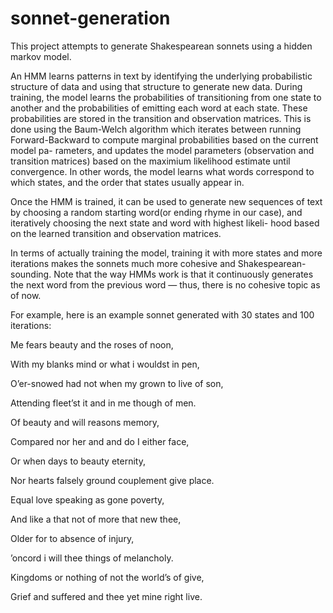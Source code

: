 # sonnet-generation
This project attempts to generate Shakespearean sonnets using a hidden markov model.

An HMM learns patterns in text by identifying the underlying probabilistic structure of data and using that structure to generate new data. During training, the model learns the probabilities of transitioning from one state to another and the probabilities of emitting each word at each state. These probabilities are stored in the transition and observation matrices. This is done using the Baum-Welch algorithm which iterates between running Forward-Backward to compute marginal probabilities based on the current model pa- rameters, and updates the model parameters (observation and transition matrices) based on the maximium likelihood estimate until convergence. In other words, the model learns what words correspond to which states, and the order that states usually appear in.

Once the HMM is trained, it can be used to generate new sequences of text by choosing a random starting word(or ending rhyme in our case), and iteratively choosing the next state and word with highest likeli- hood based on the learned transition and observation matrices.

In terms of actually training the model, training it with more states and more iterations makes the sonnets much more cohesive and Shakespearean-sounding. Note that the way HMMs work is that it continuously generates the next word from the previous word — thus, there is no cohesive topic as of now.

For example, here is an example sonnet generated with 30 states and 100 iterations:

  Me fears beauty and the roses of noon,
  
  With my blanks mind or what i wouldst in pen,
  
  O’er-snowed had not when my grown to live of son,
  
  Attending fleet’st it and in me though of men.

  Of beauty and will reasons memory,
  
  Compared nor her and and do I either face,
  
  Or when days to beauty eternity,
  
  Nor hearts falsely ground couplement give place.

  Equal love speaking as gone poverty,
  
  And like a that not of more that new thee,
  
  Older for to absence of injury,
  
  ’oncord i will thee things of melancholy.

  Kingdoms or nothing of not the world’s of give,
  
  Grief and suffered and thee yet mine right live.
